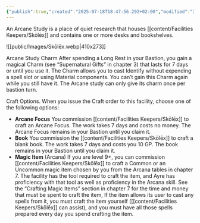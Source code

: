 ```yaml
---
{"publish":true,"created":"2025-07-18T18:47:56.292+02:00","modified":"2025-07-18T17:54:09.418+02:00","cssclasses":""}
---
```


An Arcane Study is a place of quiet research that houses [[content/Facilities Keepers/Skōlēx]] and contains one or more desks and bookshelves.

![[public/Images/Skōlēx.webp|410x273]]

Arcane Study Charm After spending a Long Rest in your Bastion, you gain a magical Charm (see “Supernatural Gifts” in chapter 3) that lasts for 7 days or until you use it. The Charm allows you to cast Identify without expending a spell slot or using Material components. You can’t gain this Charm again while you still have it. The Arcane study can only give its charm once per bastion turn.

Craft Options. When you issue the Craft order to this facility, choose one of the following options:

- **Arcane Focus** You commission [[content/Facilities Keepers/Skōlēx]] to craft an Arcane Focus. The work takes 7 days and costs no money. The Arcane Focus remains in your Bastion until you claim it.
- **Book** You commission the [[content/Facilities Keepers/Skōlēx]] to craft a blank book. The work takes 7 days and costs you 10 GP. The book remains in your Bastion until you claim it.
- **Magic Item** (Arcana) If you are level 9+, you can commission [[content/Facilities Keepers/Skōlēx]] to craft a Common or an Uncommon magic item chosen by you from the Arcana tables in chapter 7. The facility has the tool required to craft the item, and Ayre has proficiency with that tool as well as proficiency in the Arcana skill. See the “Crafting Magic Items” section in chapter 7 for the time and money that must be spent to craft the item, If the item allows its user to cast any spells from it, you must craft the item yourself ([[content/Facilities Keepers/Skōlēx]] can assist), and you must have all those spells prepared every day you spend crafting the item.


